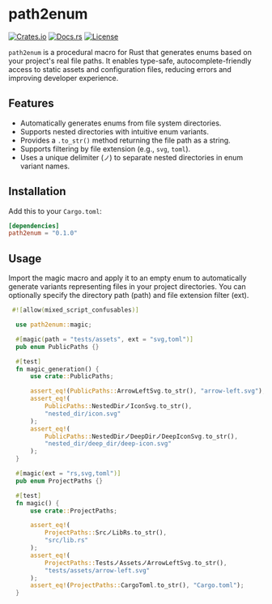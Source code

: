 # path2enum

[![Crates.io](https://img.shields.io/crates/v/path2enum.svg)](https://crates.io/crates/path2enum)
[![Docs.rs](https://docs.rs/path2enum/badge.svg)](https://docs.rs/path2enum)
[![License](https://img.shields.io/crates/l/path2enum.svg)](https://github.com/pas2rust/path2enum/blob/master/LICENSE.md)

`path2enum` is a procedural macro for Rust that generates enums based on your project's real file paths. It enables type-safe, autocomplete-friendly access to static assets and configuration files, reducing errors and improving developer experience.

## Features

- Automatically generates enums from file system directories.
- Supports nested directories with intuitive enum variants.
- Provides a `.to_str()` method returning the file path as a string.
- Supports filtering by file extension (e.g., `svg`, `toml`).
- Uses a unique delimiter (`ノ`) to separate nested directories in enum variant names.

## Installation

Add this to your `Cargo.toml`:

```toml
[dependencies]
path2enum = "0.1.0"
```
 
 
## Usage

Import the magic macro and apply it to an empty enum to automatically generate variants representing files in your project directories. You can optionally specify the directory path (path) and file extension filter (ext).

```rust
 #![allow(mixed_script_confusables)]

  use path2enum::magic;

  #[magic(path = "tests/assets", ext = "svg,toml")]
  pub enum PublicPaths {}

  #[test]
  fn magic_generation() {
      use crate::PublicPaths;

      assert_eq!(PublicPaths::ArrowLeftSvg.to_str(), "arrow-left.svg");
      assert_eq!(
          PublicPaths::NestedDirノIconSvg.to_str(),
          "nested_dir/icon.svg"
      );
      assert_eq!(
          PublicPaths::NestedDirノDeepDirノDeepIconSvg.to_str(),
          "nested_dir/deep_dir/deep-icon.svg"
      );
  }

  #[magic(ext = "rs,svg,toml")]
  pub enum ProjectPaths {}

  #[test]
  fn magic() {
      use crate::ProjectPaths;

      assert_eq!(
          ProjectPaths::SrcノLibRs.to_str(),
          "src/lib.rs"
      );
      assert_eq!(
          ProjectPaths::TestsノAssetsノArrowLeftSvg.to_str(),
          "tests/assets/arrow-left.svg"
      );
      assert_eq!(ProjectPaths::CargoToml.to_str(), "Cargo.toml");
  }
```